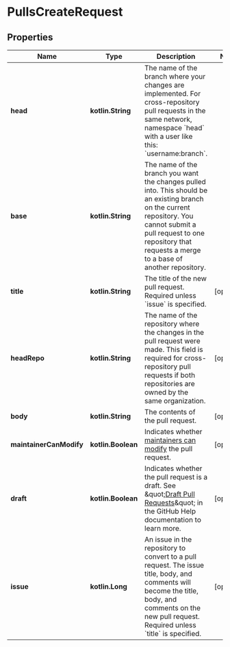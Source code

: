 
# PullsCreateRequest

## Properties
Name | Type | Description | Notes
------------ | ------------- | ------------- | -------------
**head** | **kotlin.String** | The name of the branch where your changes are implemented. For cross-repository pull requests in the same network, namespace &#x60;head&#x60; with a user like this: &#x60;username:branch&#x60;. | 
**base** | **kotlin.String** | The name of the branch you want the changes pulled into. This should be an existing branch on the current repository. You cannot submit a pull request to one repository that requests a merge to a base of another repository. | 
**title** | **kotlin.String** | The title of the new pull request. Required unless &#x60;issue&#x60; is specified. |  [optional]
**headRepo** | **kotlin.String** | The name of the repository where the changes in the pull request were made. This field is required for cross-repository pull requests if both repositories are owned by the same organization. |  [optional]
**body** | **kotlin.String** | The contents of the pull request. |  [optional]
**maintainerCanModify** | **kotlin.Boolean** | Indicates whether [maintainers can modify](https://docs.github.com/articles/allowing-changes-to-a-pull-request-branch-created-from-a-fork/) the pull request. |  [optional]
**draft** | **kotlin.Boolean** | Indicates whether the pull request is a draft. See \&quot;[Draft Pull Requests](https://docs.github.com/articles/about-pull-requests#draft-pull-requests)\&quot; in the GitHub Help documentation to learn more. |  [optional]
**issue** | **kotlin.Long** | An issue in the repository to convert to a pull request. The issue title, body, and comments will become the title, body, and comments on the new pull request. Required unless &#x60;title&#x60; is specified. |  [optional]



